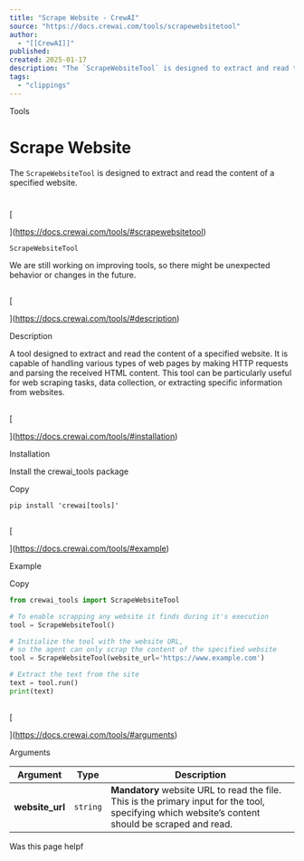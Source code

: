 ```yaml
---
title: "Scrape Website - CrewAI"
source: "https://docs.crewai.com/tools/scrapewebsitetool"
author:
  - "[[CrewAI]]"
published:
created: 2025-01-17
description: "The `ScrapeWebsiteTool` is designed to extract and read the content of a specified website."
tags:
  - "clippings"
---
```

Tools

# Scrape Website

The `ScrapeWebsiteTool` is designed to extract and read the content of a specified website.

# 

[​

](https://docs.crewai.com/tools/#scrapewebsitetool)

`ScrapeWebsiteTool`

We are still working on improving tools, so there might be unexpected behavior or changes in the future.

## 

[​

](https://docs.crewai.com/tools/#description)

Description

A tool designed to extract and read the content of a specified website. It is capable of handling various types of web pages by making HTTP requests and parsing the received HTML content. This tool can be particularly useful for web scraping tasks, data collection, or extracting specific information from websites.

## 

[​

](https://docs.crewai.com/tools/#installation)

Installation

Install the crewai\_tools package

Copy

```shell
pip install 'crewai[tools]'
```

## 

[​

](https://docs.crewai.com/tools/#example)

Example

Copy

```python
from crewai_tools import ScrapeWebsiteTool

# To enable scrapping any website it finds during it's execution
tool = ScrapeWebsiteTool()

# Initialize the tool with the website URL, 
# so the agent can only scrap the content of the specified website
tool = ScrapeWebsiteTool(website_url='https://www.example.com')

# Extract the text from the site
text = tool.run()
print(text)
```

## 

[​

](https://docs.crewai.com/tools/#arguments)

Arguments

| Argument | Type | Description |
| --- | --- | --- |
| **website\_url** | `string` | **Mandatory** website URL to read the file. This is the primary input for the tool, specifying which website’s content should be scraped and read. |

Was this page helpf